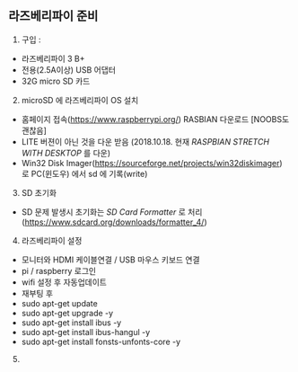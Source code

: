 ## 라즈베리파이 준비

1. 구입 : 
- 라즈베리파이 3 B+ 
- 전용(2.5A이상) USB 어댑터
- 32G micro SD 카드

2. microSD 에 라즈베리파이 OS 설치
- 홈페이지 접속(https://www.raspberrypi.org/) RASBIAN 다운로드 [NOOBS도 괜찮음]
- LITE 버젼이 아닌 것을 다운 받음 (2018.10.18. 현재 *RASPBIAN STRETCH WITH DESKTOP* 를 다운)
- Win32 Disk Imager(https://sourceforge.net/projects/win32diskimager) 로 PC(윈도우) 에서 sd 에 기록(write)

3. SD 초기화
- SD 문제 발생시 초기화는 *SD Card Formatter* 로 처리(https://www.sdcard.org/downloads/formatter_4/)

4. 라즈베리파이 설정
- 모니터와 HDMI 케이블연결 / USB 마우스 키보드 연결
- pi / raspberry 로그인
- wifi 설정 후 자동업데이트
- 재부팅 후 
- sudo apt-get update
- sudo apt-get upgrade -y
- sudo apt-get install ibus -y
- sudo apt-get install ibus-hangul -y
- sudo apt-get install fonsts-unfonts-core -y




5. 



## 

## 

## 

